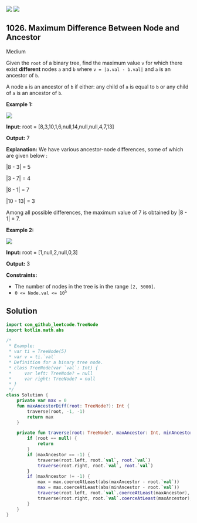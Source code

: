 [![](https://img.shields.io/github/stars/javadev/LeetCode-in-Kotlin?label=Stars&style=flat-square)](https://github.com/javadev/LeetCode-in-Kotlin)
[![](https://img.shields.io/github/forks/javadev/LeetCode-in-Kotlin?label=Fork%20me%20on%20GitHub%20&style=flat-square)](https://github.com/javadev/LeetCode-in-Kotlin/fork)

## 1026\. Maximum Difference Between Node and Ancestor

Medium

Given the `root` of a binary tree, find the maximum value `v` for which there exist **different** nodes `a` and `b` where `v = |a.val - b.val|` and `a` is an ancestor of `b`.

A node `a` is an ancestor of `b` if either: any child of `a` is equal to `b` or any child of `a` is an ancestor of `b`.

**Example 1:**

![](https://assets.leetcode.com/uploads/2020/11/09/tmp-tree.jpg)

**Input:** root = [8,3,10,1,6,null,14,null,null,4,7,13]

**Output:** 7

**Explanation:** We have various ancestor-node differences, some of which are given below : 

\|8 - 3\| = 5 

\|3 - 7\| = 4 

\|8 - 1\| = 7 

\|10 - 13\| = 3 

Among all possible differences, the maximum value of 7 is obtained by \|8 - 1\| = 7.

**Example 2:**

![](https://assets.leetcode.com/uploads/2020/11/09/tmp-tree-1.jpg)

**Input:** root = [1,null,2,null,0,3]

**Output:** 3

**Constraints:**

*   The number of nodes in the tree is in the range `[2, 5000]`.
*   <code>0 <= Node.val <= 10<sup>5</sup></code>

## Solution

```kotlin
import com_github_leetcode.TreeNode
import kotlin.math.abs

/*
 * Example:
 * var ti = TreeNode(5)
 * var v = ti.`val`
 * Definition for a binary tree node.
 * class TreeNode(var `val`: Int) {
 *     var left: TreeNode? = null
 *     var right: TreeNode? = null
 * }
 */
class Solution {
    private var max = 0
    fun maxAncestorDiff(root: TreeNode?): Int {
        traverse(root, -1, -1)
        return max
    }

    private fun traverse(root: TreeNode?, maxAncestor: Int, minAncestor: Int) {
        if (root == null) {
            return
        }
        if (maxAncestor == -1) {
            traverse(root.left, root.`val`, root.`val`)
            traverse(root.right, root.`val`, root.`val`)
        }
        if (maxAncestor != -1) {
            max = max.coerceAtLeast(abs(maxAncestor - root.`val`))
            max = max.coerceAtLeast(abs(minAncestor - root.`val`))
            traverse(root.left, root.`val`.coerceAtLeast(maxAncestor), root.`val`.coerceAtMost(minAncestor))
            traverse(root.right, root.`val`.coerceAtLeast(maxAncestor), root.`val`.coerceAtMost(minAncestor))
        }
    }
}
```